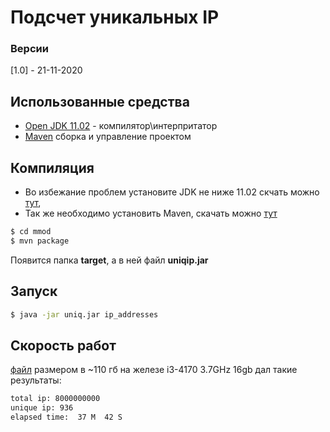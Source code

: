 #  Подсчет уникальных IP

### Версии
 [1.0] - 21-11-2020

## Использованные средства
* [Open JDK 11.02](https://download.java.net/java/GA/jdk11/9/GPL/openjdk-11.0.2_windows-x64_bin.zip.sha256) - компилятор\интерпритатор
* [Maven](http://maven.apache.org/index.html) сборка и управление проектом

## Компиляция
- Во избежание проблем установите JDK не ниже 11.02 скчать можно [тут](https://jdk.java.net/archive/),
- Так же необходимо установить Maven, скачать можно [тут](http://maven.apache.org/download.cgi#files)

```sh
$ cd mmod
$ mvn package
```
Появится папка **target**, a в ней файл **uniqip.jar** 


## Запуск
```sh
$ java -jar uniq.jar ip_addresses
```

## Скорость работ
[файл](https://ecwid-vgv-storage.s3.eu-central-1.amazonaws.com/ip_addresses.zip) размером в ~110 гб
на железе i3-4170 3.7GHz 16gb дал такие результаты:
```sh
total ip: 8000000000
unique ip: 936
elapsed time:  37 M  42 S
```
